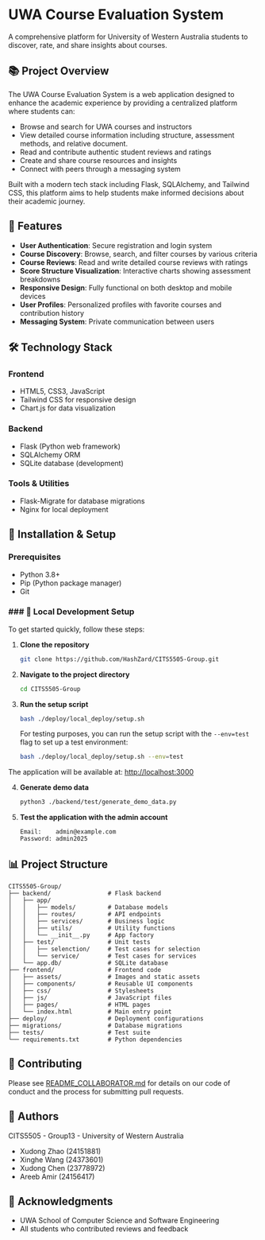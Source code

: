 # UWA Course Evaluation System

A comprehensive platform for University of Western Australia students to discover, rate, and share insights about
courses.

## 📚 Project Overview

The UWA Course Evaluation System is a web application designed to enhance the academic experience by providing a
centralized platform where students can:

- Browse and search for UWA courses and instructors
- View detailed course information including structure, assessment methods, and relative document.
- Read and contribute authentic student reviews and ratings
- Create and share course resources and insights
- Connect with peers through a messaging system

Built with a modern tech stack including Flask, SQLAlchemy, and Tailwind CSS, this platform aims to help students make
informed decisions about their academic journey.

## 🚀 Features

- **User Authentication**: Secure registration and login system
- **Course Discovery**: Browse, search, and filter courses by various criteria
- **Course Reviews**: Read and write detailed course reviews with ratings
- **Score Structure Visualization**: Interactive charts showing assessment breakdowns
- **Responsive Design**: Fully functional on both desktop and mobile devices
- **User Profiles**: Personalized profiles with favorite courses and contribution history
- **Messaging System**: Private communication between users

## 🛠️ Technology Stack

### Frontend

- HTML5, CSS3, JavaScript
- Tailwind CSS for responsive design
- Chart.js for data visualization

### Backend

- Flask (Python web framework)
- SQLAlchemy ORM
- SQLite database (development)

### Tools & Utilities

- Flask-Migrate for database migrations
- Nginx for local deployment

## 🔧 Installation & Setup

### Prerequisites

- Python 3.8+
- Pip (Python package manager)
- Git

### ### 🚀 Local Development Setup

To get started quickly, follow these steps:

1. **Clone the repository**
   ```bash
   git clone https://github.com/HashZard/CITS5505-Group.git
   ```

2. **Navigate to the project directory**
   ```bash
   cd CITS5505-Group
   ```

3. **Run the setup script**
   ```bash
   bash ./deploy/local_deploy/setup.sh
   ```

   For testing purposes, you can run the setup script with the `--env=test` flag to set up a test environment:
   ```bash
   bash ./deploy/local_deploy/setup.sh --env=test
   ```

The application will be available at: [http://localhost:3000](http://localhost:3000)

4. **Generate demo data**
   ```bash
   python3 ./backend/test/generate_demo_data.py
   ```

5. **Test the application with the admin account**
   ```text
   Email:    admin@example.com
   Password: admin2025
   ```

## 📊 Project Structure

```
CITS5505-Group/
├── backend/                # Flask backend
│   ├── app/
│   │   ├── models/         # Database models
│   │   ├── routes/         # API endpoints
│   │   ├── services/       # Business logic
│   │   ├── utils/          # Utility functions
│   │   └── __init__.py     # App factory
│   ├── test/               # Unit tests
│   │   ├── selenction/     # Test cases for selection
│   │   └── service/        # Test cases for services
│   └── app.db/             # SQLite database
├── frontend/               # Frontend code
│   ├── assets/             # Images and static assets
│   ├── components/         # Reusable UI components
│   ├── css/                # Stylesheets
│   ├── js/                 # JavaScript files
│   ├── pages/              # HTML pages
│   └── index.html          # Main entry point
├── deploy/                 # Deployment configurations
├── migrations/             # Database migrations
├── tests/                  # Test suite
└── requirements.txt        # Python dependencies
```

## 🤝 Contributing

Please see [README_COLLABORATOR.md](README_COLLABORATOR.md) for details on our code of conduct and the process for
submitting pull requests.

## 👥 Authors

CITS5505 - Group13 - University of Western Australia

- Xudong Zhao (24151881)
- Xinghe Wang (24373601)
- Xudong Chen (23778972)
- Areeb Amir (24156417)

## 🙏 Acknowledgments

- UWA School of Computer Science and Software Engineering
- All students who contributed reviews and feedback